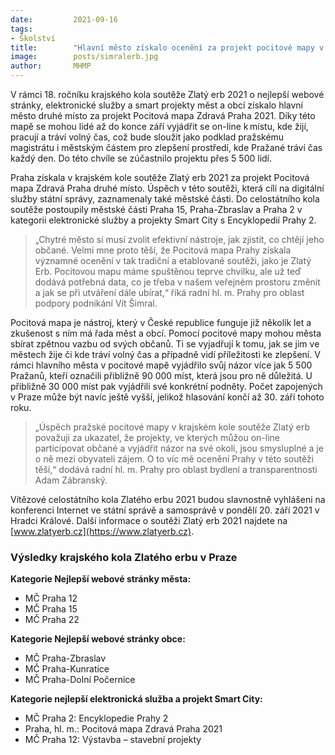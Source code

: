 ```yaml
---
date:         2021-09-16
tags:         
- Školství
title:        "Hlavní město získalo ocenění za projekt pocitové mapy v soutěži Zlatý erb 2021"
image: 	      posts/simralerb.jpg
author:       MHMP
---
```


V rámci 18. ročníku krajského kola soutěže Zlatý erb 2021 o nejlepší webové stránky, elektronické služby a smart projekty měst a obcí získalo hlavní město druhé místo za projekt Pocitová mapa Zdravá Praha 2021. Díky této mapě se mohou lidé až do konce září vyjádřit se on-line k místu, kde žijí, pracují a tráví volný čas, což bude sloužit jako podklad pražskému magistrátu i městským částem pro zlepšení prostředí, kde Pražané tráví čas každý den. Do této chvíle se zúčastnilo projektu přes 5 500 lidí.

Praha získala v krajském kole soutěže Zlatý erb 2021 za projekt Pocitová mapa Zdravá Praha druhé místo. Úspěch v této soutěži, která cílí na digitální služby státní správy, zaznamenaly také městské části. Do celostátního kola soutěže postoupily městské části Praha 15, Praha-Zbraslav a Praha 2 v kategorii elektronické služby a projekty Smart City s Encyklopedií Prahy 2.

> „Chytré město si musí zvolit efektivní nástroje, jak zjistit, co chtějí jeho občané. Velmi mne proto těší, že Pocitová mapa Prahy získala významné ocenění v tak tradiční a etablované soutěži, jako je Zlatý Erb. Pocitovou mapu máme spuštěnou teprve chvilku, ale už teď dodává potřebná data, co je třeba v našem veřejném prostoru změnit a jak se při utváření dále ubírat,“ říká radní hl. m. Prahy pro oblast podpory podnikání Vít Šimral.

Pocitová mapa je nástroj, který v České republice funguje již několik let a zkušenost s ním má řada měst a obcí. Pomocí pocitové mapy mohou města sbírat zpětnou vazbu od svých občanů. Ti se vyjadřují k tomu, jak se jim ve městech žije či kde tráví volný čas a případně vidí příležitosti ke zlepšení. V rámci hlavního města v pocitové mapě vyjádřilo svůj názor více jak 5 500 Pražanů, kteří označili přibližně 90 000 míst, která jsou pro ně důležitá. U přibližně 30 000 míst pak vyjádřili své konkrétní podněty. Počet zapojených v Praze může být navíc ještě vyšší, jelikož hlasování končí až 30. září tohoto roku.

> „Úspěch pražské pocitové mapy v krajském kole soutěže Zlatý erb považuji za ukazatel, že projekty, ve kterých můžou on-line participovat občané a vyjádřit názor na své okolí, jsou smysluplné a je o ně mezi obyvateli zájem. O to víc mě ocenění Prahy v této soutěži těší,“ dodává radní hl. m. Prahy pro oblast bydlení a transparentnosti Adam Zábranský.

Vítězové celostátního kola Zlatého erbu 2021 budou slavnostně vyhlášeni na konferenci Internet ve státní správě a samosprávě v pondělí 20. září 2021 v Hradci Králové. Další informace o soutěži Zlatý erb 2021 najdete na [www.zlatyerb.cz](https://www.zlatyerb.cz).

### Výsledky krajského kola Zlatého erbu v Praze

**Kategorie Nejlepší webové stránky města:**

* MČ Praha 12
* MČ Praha 15
* MČ Praha 22

**Kategorie Nejlepší webové stránky obce:**

* MČ Praha-Zbraslav
* MČ Praha-Kunratice
* MČ Praha-Dolní Počernice
 
**Kategorie nejlepší elektronická služba a projekt Smart City:**

* MČ Praha 2: Encyklopedie Prahy 2
* Praha, hl. m.: Pocitová mapa Zdravá Praha 2021
* MČ Praha 12: Výstavba – stavební projekty
